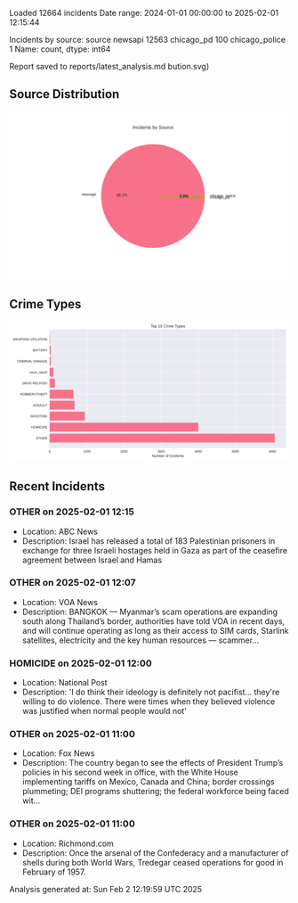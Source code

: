 
Loaded 12664 incidents
Date range: 2024-01-01 00:00:00 to 2025-02-01 12:15:44

Incidents by source:
source
newsapi           12563
chicago_pd          100
chicago_police        1
Name: count, dtype: int64

Report saved to reports/latest_analysis.md
bution.svg)

## Source Distribution
![Source Distribution](images/source_distribution.svg)

## Crime Types
![Crime Types](images/crime_types.svg)

## Recent Incidents

### OTHER on 2025-02-01 12:15
- Location: ABC News
- Description: Israel has released a total of 183 Palestinian prisoners in exchange for three Israeli hostages held in Gaza as part of the ceasefire agreement between Israel and Hamas


### OTHER on 2025-02-01 12:07
- Location: VOA News
- Description: BANGKOK — Myanmar’s scam operations are expanding south along Thailand’s border, authorities have told VOA in recent days, and will continue operating as long as their access to SIM cards, Starlink satellites, electricity and the key human resources — scammer…


### HOMICIDE on 2025-02-01 12:00
- Location: National Post
- Description: 'I do think their ideology is definitely not pacifist... they're willing to do violence. There were times when they believed violence was justified when normal people would not'


### OTHER on 2025-02-01 11:00
- Location: Fox News
- Description: The country began to see the effects of President Trump’s policies in his second week in office, with the White House implementing tariffs on Mexico, Canada and China; border crossings plummeting; DEI programs shuttering; the federal workforce being faced wit…


### OTHER on 2025-02-01 11:00
- Location: Richmond.com
- Description: Once the arsenal of the Confederacy and a manufacturer of shells during both World Wars, Tredegar ceased operations for good in February of 1957.

Analysis generated at: Sun Feb  2 12:19:59 UTC 2025

